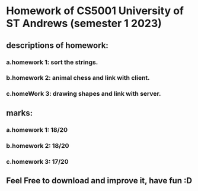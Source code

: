 # Homework of CS5001 University of ST Andrews (semester 1 2023)
## descriptions of homework:
  ### a.homework 1: sort the strings.
  ### b.homework 2: animal chess and link with client.
  ### c.homeWork 3: drawing shapes and link with server.
## marks:
  ### a.homework 1: 18/20
  ### b.homework 2: 18/20
  ### c.homework 3: 17/20
## Feel Free to download and improve it, have fun :D

